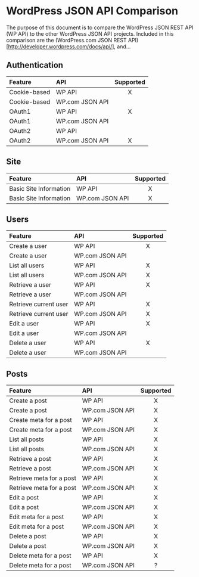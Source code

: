 # WordPress JSON API Comparison

The purpose of this document is to compare the WordPress JSON REST API (WP
API) to the other WordPress JSON API projects.  Included in this comparison
are the (WordPress.com JSON REST API)[http://developer.wordpress.com/docs/api/],
and...

## Authentication

| Feature        | API             | Supported  |
|:-------------- |:----------------|:----------:|
| Cookie-based   | WP API          | X          |
| Cookie-based   | WP.com JSON API |            |
| OAuth1         | WP API          | X          |
| OAuth1         | WP.com JSON API |            |
| OAuth2         | WP API          |            |
| OAuth2         | WP.com JSON API | X          |

## Site

| Feature                | API             | Supported  |
|:-----------------------|:----------------|:----------:|
| Basic Site Information | WP API          | X          |
| Basic Site Information | WP.com JSON API | X          |


## Users

| Feature               | API             | Supported  |
|:----------------------|:----------------|:----------:|
| Create a user         | WP API          | X          |
| Create a user         | WP.com JSON API |            |
| List all users        | WP API          | X          |
| List all users        | WP.com JSON API | X          |
| Retrieve a user       | WP API          | X          |
| Retrieve a user       | WP.com JSON API |            |
| Retrieve current user | WP API          | X          |
| Retrieve current user | WP.com JSON API | X          |
| Edit a user           | WP API          | X          |
| Edit a user           | WP.com JSON API |            |
| Delete a user         | WP API          | X          |
| Delete a user         | WP.com JSON API |            |

## Posts

| Feature                  | API             | Supported  |
|:-------------------------|:----------------|:----------:|
| Create a post            | WP API          | X          |
| Create a post            | WP.com JSON API | X          |
| Create meta for a post   | WP API          | X          |
| Create meta for a post   | WP.com JSON API | X          |
| List all posts           | WP API          | X          |
| List all posts           | WP.com JSON API | X          |
| Retrieve a post          | WP API          | X          |
| Retrieve a post          | WP.com JSON API | X          |
| Retrieve meta for a post | WP API          | X          |
| Retrieve meta for a post | WP.com JSON API | X          |
| Edit a post              | WP API          | X          |
| Edit a post              | WP.com JSON API | X          |
| Edit meta for a post     | WP API          | X          |
| Edit meta for a post     | WP.com JSON API | X          |
| Delete a post            | WP API          | X          |
| Delete a post            | WP.com JSON API | X          |
| Delete meta for a post   | WP API          | X          |
| Delete meta for a post   | WP.com JSON API | ?          |
